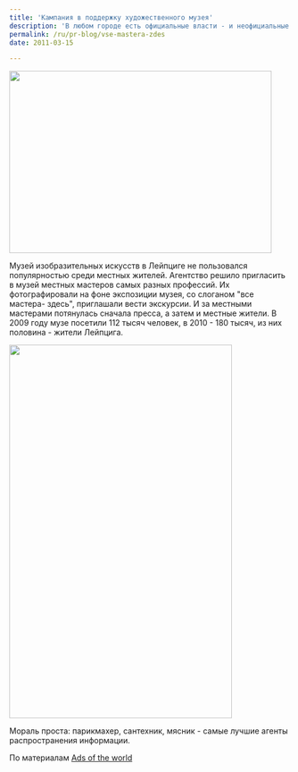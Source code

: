 ```yaml
---
title: 'Кампания в поддержку художественного музея'
description: 'В любом городе есть официальные власти - и неофициальные. Люди к которым прислушиваются, люди которые для вех важны. Это мастера, которые помогают людям - стригут их, чинят машины, помогают с ремонтом.'
permalink: /ru/pr-blog/vse-mastera-zdes
date: 2011-03-15

---
```


<img src="{{ site.assets }}/upload/Masters.jpg" alt="" class="post__img" width="470" height="326">

Музей изобразительных искусств в Лейпциге не пользовался популярностью среди местных жителей. Агентство решило пригласить в музей местных мастеров самых разных профессий. Их фотографировали на фоне экспозиции музея, со слоганом "все мастера-  здесь", приглашали вести экскурсии. И за местными мастерами потянулась сначала пресса, а затем и местные жители. В 2009 году музе посетили 112 тысяч человек, в 2010 - 180 тысяч, из них половина - жители Лейпцига.

<img src="{{ site.assets }}/upload/board-museum-english_print.jpg" alt="" class="post__img" width="399" height="668">

Мораль проста: парикмахер, сантехник, мясник - самые лучшие агенты распространения информации.

По материалам <a href="http://adsoftheworld.com/media/ambient/">Ads of the world</a>

